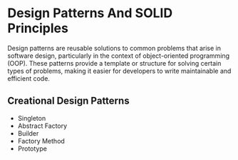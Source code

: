 # Design Patterns And SOLID Principles

Design patterns are reusable solutions to common problems that arise in software design, particularly in the context of object-oriented programming (OOP). These patterns provide a template or structure for solving certain types of problems, making it easier for developers to write maintainable and efficient code.

## Creational Design Patterns

- Singleton
- Abstract Factory
- Builder
- Factory Method
- Prototype
